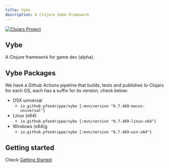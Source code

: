 ```yaml
---
title: Vybe
description: A Clojure Game Framework
---
```


[![Clojars Project](https://img.shields.io/clojars/v/io.github.pfeodrippe/vybe.svg)](https://clojars.org/io.github.pfeodrippe/vybe)

## Vybe

A Clojure framework for game dev (alpha).

## Vybe Packages

We have a Github Actions pipeline that builds, tests and publishes to Clojars
for each OS, each has a suffix for its version, check below:

- OSX universal
  - `io.github.pfeodrippe/vybe {:mvn/version "0.7.469-macos-universal"}`
- Linux (x64)
  - `io.github.pfeodrippe/vybe {:mvn/version "0.7.469-linux-x64"}`
- Windows (x64)g
  - `io.github.pfeodrippe/vybe {:mvn/version "0.7.469-win-x64"}`

## Getting started

Check [Getting Started](getting-started.md).
